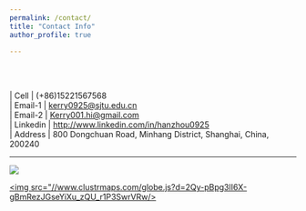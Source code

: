 ```yaml
---
permalink: /contact/
title: "Contact Info"
author_profile: true

---
```



<br />
<br />


                                                                                       
|  Cell                     | (+86)15221567568                                                  <br />
|  Email-1                  | kerry0925@sjtu.edu.cn                                             <br />
|  Email-2                  | Kerry001.hi@gmail.com                                             <br />
|  Linkedin                 | http://www.linkedin.com/in/hanzhou0925                            <br />
|  Address                  | 800 Dongchuan Road, Minhang District, Shanghai, China, 200240     <br />



---

<a href="https://clustrmaps.com/site/1bm1j"  title="Visit tracker"><img src="//www.clustrmaps.com/map_v2.png?d=2Qy-pBpg3lI6X-gBmRezJGseYiXu_zQU_r1P3SwrVRw&cl=ffffff" /></a>

<a href="https://clustrmaps.com/site/1bm1j"  title="Visit tracker"><img src="//www.clustrmaps.com/globe.js?d=2Qy-pBpg3lI6X-gBmRezJGseYiXu_zQU_r1P3SwrVRw/></a>

<script type="text/javascript" id="clstr_globe" src="//clustrmaps.com/globe.js?d=2Qy-pBpg3lI6X-gBmRezJGseYiXu_zQU_r1P3SwrVRw"></script>
